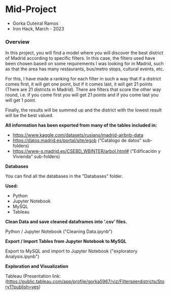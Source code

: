 # Mid-Project
* Gorka Outeiral Ramos
* Iron Hack, March - 2023

### Overview

In this project, you will find a model where you will discover the best district of Madrid according to specific filters. In this case, the filters used have been chosen based on some requirements I was looking for in Madrid, such as that the area has many restaurants, bus/metro stops, cultural events, etc.

For this, I have made a ranking for each filter in such a way that if a district comes first, it will get one point, but if it comes last, it will get 21 points (There are 21 districts in Madrid). There are filters that score the other way round, i.e. if you come first you will get 21 points and if you come last you will get 1 point.

Finally, the results will be summed up and the district with the lowest result will be the best valued.

**All information has been exported from many of the tables included in:**
* https://www.kaggle.com/datasets/rusiano/madrid-airbnb-data
* https://datos.madrid.es/portal/site/egob (“Catálogo de datos” sub-folders)
* https://www-s.madrid.es/CSEBD_WBINTER/arbol.html# (“Edificación y Vivienda” sub-folders)

**Databases**

You can find all the databases in the "Databases" folder.

**Used:**
* Python
* Jupyter Notebook
* MySQL
* Tableau



**Clean Data and save cleaned dataframes into ‘.csv’ files.**

Python / Jupyter Notebook ("Cleaning Data.ipynb")

**Export / Import Tables from Jupyter Notebook to MySQL**

Export to MySQL and import to Jupyter Notebook ("exploratory Analysis.ipynb")

**Exploration and Visualization**

Tableau (Presentation link: (https://public.tableau.com/app/profile/gorka5967/viz/Filtersperdistricts/Story1?publish=yes)
